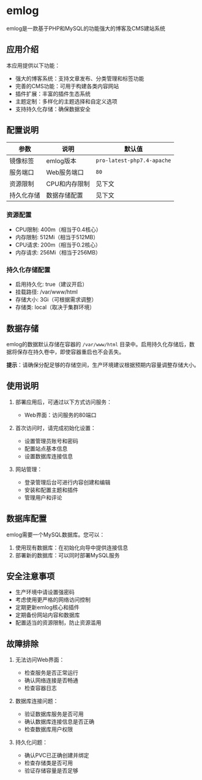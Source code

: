 # emlog

emlog是一款基于PHP和MySQL的功能强大的博客及CMS建站系统

## 应用介绍

本应用提供以下功能：
- 强大的博客系统：支持文章发布、分类管理和标签功能
- 完善的CMS功能：可用于构建各类内容网站
- 插件扩展：丰富的插件生态系统
- 主题定制：多样化的主题选择和自定义选项
- 支持持久化存储：确保数据安全

## 配置说明

| 参数 | 说明 | 默认值 |
|------|------|--------|
| 镜像标签 | emlog版本 | `pro-latest-php7.4-apache` |
| 服务端口 | Web服务端口 | `80` |
| 资源限制 | CPU和内存限制 | 见下文 |
| 持久化存储 | 数据存储配置 | 见下文 |

### 资源配置
- CPU限制: 400m（相当于0.4核心）
- 内存限制: 512Mi（相当于512MB）
- CPU请求: 200m（相当于0.2核心）
- 内存请求: 256Mi（相当于256MB）

### 持久化存储配置
- 启用持久化: true（建议开启）
- 挂载路径: /var/www/html
- 存储大小: 3Gi（可根据需求调整）
- 存储类: local（取决于集群环境）

## 数据存储

emlog的数据默认存储在容器的 `/var/www/html` 目录中。启用持久化存储后，数据将保存在持久卷中，即使容器重启也不会丢失。

**提示**：请确保分配足够的存储空间，生产环境建议根据预期内容量调整存储大小。

## 使用说明

1. 部署应用后，可通过以下方式访问服务：
   - Web界面：访问服务的80端口

2. 首次访问时，请完成初始化设置：
   - 设置管理员账号和密码
   - 配置站点基本信息
   - 设置数据库连接信息

3. 网站管理：
   - 登录管理后台可进行内容创建和编辑
   - 安装和配置主题和插件
   - 管理用户和评论

## 数据库配置

emlog需要一个MySQL数据库。您可以：

1. 使用现有数据库：在初始化向导中提供连接信息
2. 部署新的数据库：可以同时部署MySQL服务

## 安全注意事项

- 生产环境中请设置强密码
- 考虑使用更严格的网络访问控制
- 定期更新emlog核心和插件
- 定期备份网站内容和数据库
- 配置适当的资源限制，防止资源滥用

## 故障排除

1. 无法访问Web界面：
   - 检查服务是否正常运行
   - 确认网络连接是否畅通
   - 检查容器日志

2. 数据库连接问题：
   - 验证数据库服务是否可用
   - 确认数据库连接信息是否正确
   - 检查数据库用户权限

3. 持久化问题：
   - 确认PVC已正确创建并绑定
   - 检查存储类是否可用
   - 验证存储容量是否足够
